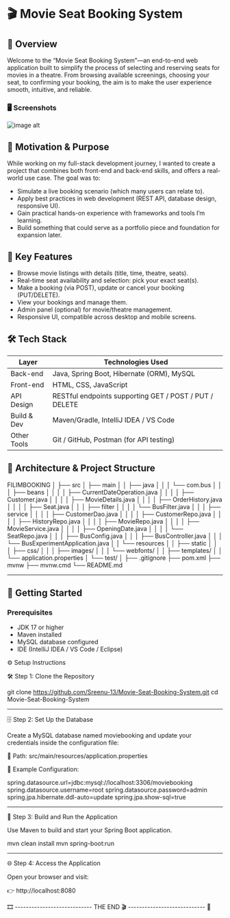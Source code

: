# 🎬 Movie Seat Booking System

## 🧭 Overview  
Welcome to the “Movie Seat Booking System”—an end-to-end web application built to simplify the process of selecting and reserving seats for movies in a theatre. From browsing available screenings, choosing your seat, to confirming your booking, the aim is to make the user experience smooth, intuitive, and reliable.

### 🖥️ Screenshots

![image alt](https://github.com/Sreenu-13/Movie-Seat-Booking-System/blob/046114db04d0832d54113988d91b4ce9d2adee86/Movie-Home-Page.png)

## 🎯 Motivation & Purpose  
While working on my full-stack development journey, I wanted to create a project that combines both front-end and back-end skills, and offers a real-world use case. The goal was to:  
- Simulate a live booking scenario (which many users can relate to).  
- Apply best practices in web development (REST API, database design, responsive UI).  
- Gain practical hands-on experience with frameworks and tools I’m learning.  
- Build something that could serve as a portfolio piece and foundation for expansion later.  

## 🔧 Key Features  
- Browse movie listings with details (title, time, theatre, seats).  
- Real-time seat availability and selection: pick your exact seat(s).  
- Make a booking (via POST), update or cancel your booking (PUT/DELETE).  
- View your bookings and manage them.  
- Admin panel (optional) for movie/theatre management.  
- Responsive UI, compatible across desktop and mobile screens.  

## 🛠️ Tech Stack  
| Layer        | Technologies Used                                      |
|--------------|--------------------------------------------------------|
| Back-end     | Java, Spring Boot, Hibernate (ORM), MySQL              |
| Front-end    | HTML, CSS, JavaScript                                  |
| API Design   | RESTful endpoints supporting GET / POST / PUT / DELETE |
| Build & Dev  | Maven/Gradle, IntelliJ IDEA / VS Code                  |
| Other Tools  | Git / GitHub, Postman (for API testing)                |

## 📂 Architecture & Project Structure  

FILIMBOOKING
│
├── src
│ ├── main
│ │ ├── java
│ │ │ └── com.bus
│ │ │ ├── beans
│ │ │ │ ├── CurrentDateOperation.java
│ │ │ │ ├── Customer.java
│ │ │ │ ├── MovieDetails.java
│ │ │ │ ├── OrderHistory.java
│ │ │ │ ├── Seat.java
│ │ │ ├── filter
│ │ │ │ └── BusFilter.java
│ │ │ ├── service
│ │ │ │ ├── CustomerDao.java
│ │ │ │ ├── CustomerRepo.java
│ │ │ │ ├── HistoryRepo.java
│ │ │ │ ├── MovieRepo.java
│ │ │ │ ├── MovieService.java
│ │ │ │ ├── OpeningDate.java
│ │ │ │ └── SeatRepo.java
│ │ │ ├── BusConfig.java
│ │ │ ├── BusController.java
│ │ │ └── BusExperimentApplication.java
│ │ └── resources
│ │ ├── static
│ │ │ ├── css/
│ │ │ ├── images/
│ │ │ └── webfonts/
│ │ ├── templates/
│ │ └── application.properties
│ └── test/
│
├── .gitignore
├── pom.xml
├── mvnw
├── mvnw.cmd
└── README.md


---

## 🚀 Getting Started  

### Prerequisites  
- JDK 17 or higher  
- Maven installed  
- MySQL database configured  
- IDE (IntelliJ IDEA / VS Code / Eclipse)

⚙️ Setup Instructions

🛠️ Step 1: Clone the Repository

git clone https://github.com/Sreenu-13/Movie-Seat-Booking-System.git
cd Movie-Seat-Booking-System

---

🗄️ Step 2: Set Up the Database

Create a MySQL database named moviebooking and update your credentials inside the configuration file:

📂 Path:
src/main/resources/application.properties

🧾 Example Configuration:

spring.datasource.url=jdbc:mysql://localhost:3306/moviebooking
spring.datasource.username=root
spring.datasource.password=admin
spring.jpa.hibernate.ddl-auto=update
spring.jpa.show-sql=true

---

🚀 Step 3: Build and Run the Application

Use Maven to build and start your Spring Boot application.

mvn clean install
mvn spring-boot:run

---

🌐 Step 4: Access the Application

Open your browser and visit:

👉 http://localhost:8080

🎞️ ---------------------------- THE END 🎬 ---------------------------- 🍿














